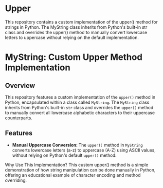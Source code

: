 # Upper
This repository contains a custom implementation of the upper() method for strings in Python. The MyString class inherits from Python's built-in str class and overrides the upper() method to manually convert lowercase letters to uppercase without relying on the default implementation.

# MyString: Custom Upper Method Implementation

## Overview

This repository features a custom implementation of the `upper()` method in Python, encapsulated within a class called `MyString`. The `MyString` class inherits from Python's built-in `str` class and overrides the `upper()` method to manually convert all lowercase alphabetic characters to their uppercase counterparts.

## Features

- **Manual Uppercase Conversion**: The `upper()` method in `MyString` converts lowercase letters (a-z) to uppercase (A-Z) using ASCII values, without relying on Python's default `upper()` method.

Why Use This Implementation?
This custom upper() method is a simple demonstration of how string manipulation can be done manually in Python, offering an educational example of character encoding and method overriding.

